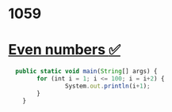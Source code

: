 # 1059

# [Even numbers **✅**](https://judge.beecrowd.com/en/problems/view/1059)

```jsx
  public static void main(String[] args) {
        for (int i = 1; i <= 100; i = i+2) {
                System.out.println(i+1);
        }
    }
```